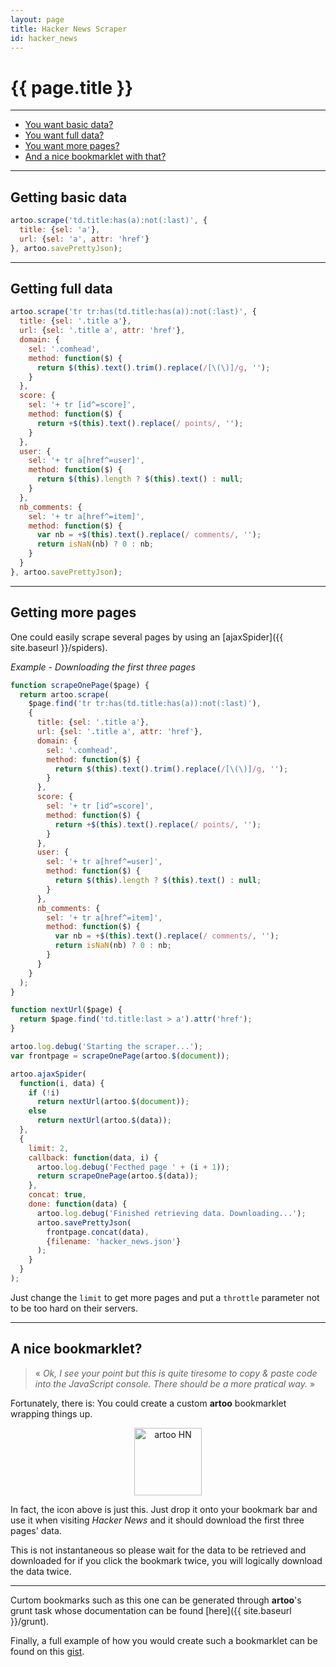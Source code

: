 ```yaml
---
layout: page
title: Hacker News Scraper
id: hacker_news
---
```


# {{ page.title }}

---

* [You want basic data?](#basic)
* [You want full data?](#full)
* [You want more pages?](#more)
* [And a nice bookmarklet with that?](#nice-bookmarklet)

---

<h2 id="basic">Getting basic data</h2>

```js
artoo.scrape('td.title:has(a):not(:last)', {
  title: {sel: 'a'},
  url: {sel: 'a', attr: 'href'}
}, artoo.savePrettyJson);
```

---

<h2 id="full">Getting full data</h2>

```js
artoo.scrape('tr tr:has(td.title:has(a)):not(:last)', {
  title: {sel: '.title a'},
  url: {sel: '.title a', attr: 'href'},
  domain: {
    sel: '.comhead',
    method: function($) {
      return $(this).text().trim().replace(/[\(\)]/g, '');
    }
  },
  score: {
    sel: '+ tr [id^=score]',
    method: function($) {
      return +$(this).text().replace(/ points/, '');
    }
  },
  user: {
    sel: '+ tr a[href^=user]',
    method: function($) {
      return $(this).length ? $(this).text() : null;
    }
  },
  nb_comments: {
    sel: '+ tr a[href^=item]',
    method: function($) {
      var nb = +$(this).text().replace(/ comments/, '');
      return isNaN(nb) ? 0 : nb;
    }
  }
}, artoo.savePrettyJson);
```

---

<h2 id="more">Getting more pages</h2>
One could easily scrape several pages by using an [ajaxSpider]({{ site.baseurl }}/spiders).

*Example - Downloading the first three pages*

```js
function scrapeOnePage($page) {
  return artoo.scrape(
    $page.find('tr tr:has(td.title:has(a)):not(:last)'),
    {
      title: {sel: '.title a'},
      url: {sel: '.title a', attr: 'href'},
      domain: {
        sel: '.comhead',
        method: function($) {
          return $(this).text().trim().replace(/[\(\)]/g, '');
        }
      },
      score: {
        sel: '+ tr [id^=score]',
        method: function($) {
          return +$(this).text().replace(/ points/, '');
        }
      },
      user: {
        sel: '+ tr a[href^=user]',
        method: function($) {
          return $(this).length ? $(this).text() : null;
        }
      },
      nb_comments: {
        sel: '+ tr a[href^=item]',
        method: function($) {
          var nb = +$(this).text().replace(/ comments/, '');
          return isNaN(nb) ? 0 : nb;
        }
      }
    }
  );
}

function nextUrl($page) {
  return $page.find('td.title:last > a').attr('href');
}

artoo.log.debug('Starting the scraper...');
var frontpage = scrapeOnePage(artoo.$(document));

artoo.ajaxSpider(
  function(i, data) {
    if (!i)
      return nextUrl(artoo.$(document));
    else
      return nextUrl(artoo.$(data));
  },
  {
    limit: 2,
    callback: function(data, i) {
      artoo.log.debug('Fecthed page ' + (i + 1));
      return scrapeOnePage(artoo.$(data));
    },
    concat: true,
    done: function(data) {
      artoo.log.debug('Finished retrieving data. Downloading...');
      artoo.savePrettyJson(
        frontpage.concat(data),
        {filename: 'hacker_news.json'}
      );
    }
  }
);
```

Just change the `limit` to get more pages and put a `throttle` parameter not to be too hard on their servers.

---

<h2 id="nice-bookmarklet">A nice bookmarklet?</h2>

> &laquo; *Ok, I see your point but this is quite tiresome to copy & paste code into the JavaScript console. There should be a more pratical way.* &raquo;

Fortunately, there is: You could create a custom **artoo** bookmarklet wrapping things up.

<p align="center">
  <a href='{{ site.bookmarklets.hackernews }}' id='bookmarklet'>
    <img alt="artoo HN" width="108" height="108" src="{{ site.baseurl }}/public/img/hackernews.png" />
  </a>
</p>

In fact, the icon above is just this. Just drop it onto your bookmark bar and use it when visiting *Hacker News* and it should download the first three pages' data.

This is not instantaneous so please wait for the data to be retrieved and downloaded for if you click the bookmark twice, you will logically download the data twice.

---

Curtom bookmarks such as this one can be generated through **artoo**'s grunt task whose documentation can be found [here]({{ site.baseurl }}/grunt).

Finally, a full example of how you would create such a bookmarklet can be found on this [gist](https://gist.github.com/Yomguithereal/5d792d88ad6f1fe7c15d).
